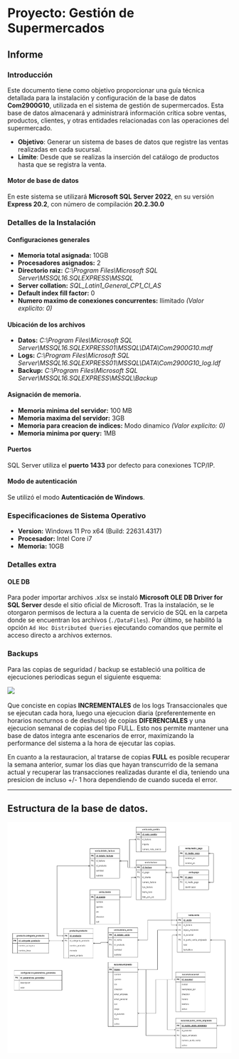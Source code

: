 # Proyecto: Gestión de Supermercados 
## Informe
### Introducción

Este documento tiene como objetivo proporcionar una guía técnica detallada para la instalación y configuración de la base de datos **Com2900G10**, utilizada en el sistema de gestión de supermercados. Esta base de datos almacenará y administrará información crítica sobre ventas, productos, clientes, y otras entidades relacionadas con las operaciones del supermercado.

- **Objetivo**: Generar un sistema de bases de datos que registre las ventas realizadas en cada sucursal.
- **Límite**: Desde que se realizas la inserción del catálogo de productos hasta que se registra la venta.
#### Motor de base de datos
En este sistema se utilizará **Microsoft SQL Server 2022**, en su versión **Express 20.2**, con número de compilación **20.2.30.0**
### Detalles de la Instalación 
#### Configuraciones generales
- **Memoria total asignada:** 10GB
- **Procesadores asignados:** 2
- **Directorio raiz:** *C:\Program Files\Microsoft SQL Server\MSSQL16.SQLEXPRESS\MSSQL*
- **Server collation:** *SQL_Latin1_General_CP1_CI_AS*
- **Default index fill factor:** 0
- **Numero maximo de conexiones concurrentes:** Ilimitado *(Valor explicito: 0)*

#### Ubicación de los archivos
- **Datos:** *C:\Program Files\Microsoft SQL Server\MSSQL16.SQLEXPRESS01\MSSQL\DATA\Com2900G10.mdf*
- **Logs:** *C:\Program Files\Microsoft SQL Server\MSSQL16.SQLEXPRESS01\MSSQL\DATA\Com2900G10_log.ldf*
- **Backup:** *C:\Program Files\Microsoft SQL Server\MSSQL16.SQLEXPRESS\MSSQL\Backup*

#### Asignación de memoria.
- **Memoria minima del servidor:** 100 MB 
- **Memoria maxima del servidor:** 3GB
- **Memoria para creacion de indices:** Modo dinamico *(Valor explicito: 0)*
- **Memoria minima por query:** 1MB

#### Puertos 
SQL Server utiliza el **puerto 1433** por defecto para conexiones TCP/IP. 
#### Modo de autenticación
Se utilizó el modo **Autenticación de Windows**.

### Especificaciones de Sistema Operativo
- **Version:** Windows 11 Pro x64 (Build: 22631.4317)
- **Procesador:** Intel Core i7
- **Memoria:** 10GB

### Detalles extra
#### OLE DB
Para poder importar archivos .xlsx se instaló **Microsoft OLE DB Driver for SQL Server** desde el sitio oficial de Microsoft. Tras la instalación, se le otorgaron permisos de lectura a la cuenta de servicio de SQL en la carpeta donde se encuentran los archivos (`./DataFiles`).
Por último, se habilitó la opción `Ad Hoc Distributed Queries` ejecutando comandos que permite el acceso directo a archivos externos.

### Backups
Para las copias de seguridad / backup se estableció una politica de ejecuciones periodicas segun el siguiente esquema:

![](https://github.com/user-attachments/assets/b3cc13a3-7f92-4db4-a68d-f3a7a0a7ee06)

Que conciste en copias **INCREMENTALES** de los logs Transaccionales que se ejecutan cada hora, luego una ejecucion diaria (preferentemente en horarios nocturnos o de deshuso) de copias **DIFERENCIALES** y una ejecucion semanal de copias del tipo FULL.
Esto nos permite mantener una base de datos integra ante escenarios de error, maximizando la performance del sistema a la hora de ejecutar las copias.

En cuanto a la restauracion, al tratarse de copias **FULL** es posible recuperar la semana anterior, sumar los dias que hayan transcurrido de la semana actual y recuperar las transacciones realizadas durante el dia, teniendo una presicion de incluso +/- 1 hora dependiendo de cuando suceda el error.

---

## Estructura de la base de datos.
![](https://github.com/monardop/cadena-supermercado/blob/main/DER.jpg)
